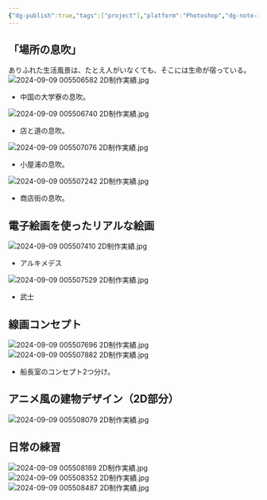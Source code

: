 ```yaml
---
{"dg-publish":true,"tags":["project"],"platform":"Photoshop","dg-note-icon":"2","description":"/","cover":"![](https://github.com/Kairitsuhou/ImageHost/blob/main/Publish%202D%20.png?raw=true)","permalink":"/900.Publish/2D制作実績/","dgPassFrontmatter":true,"noteIcon":"2"}
---
```


## 「場所の息吹」
ありふれた生活風景は、たとえ人がいなくても、そこには生命が宿っている。
![2024-09-09 005506582 2D制作実績.jpg](/img/user/700.Attachments/2024-09-09%20005506582%202D%E5%88%B6%E4%BD%9C%E5%AE%9F%E7%B8%BE.jpg)
- 中国の大学寮の息吹。

![2024-09-09 005506740 2D制作実績.jpg](/img/user/700.Attachments/2024-09-09%20005506740%202D%E5%88%B6%E4%BD%9C%E5%AE%9F%E7%B8%BE.jpg)
- 店と道の息吹。

![2024-09-09 005507076 2D制作実績.jpg](/img/user/700.Attachments/2024-09-09%20005507076%202D%E5%88%B6%E4%BD%9C%E5%AE%9F%E7%B8%BE.jpg)
- 小屋浦の息吹。

![2024-09-09 005507242 2D制作実績.jpg](/img/user/700.Attachments/2024-09-09%20005507242%202D%E5%88%B6%E4%BD%9C%E5%AE%9F%E7%B8%BE.jpg)
- 商店街の息吹。

## 電子絵画を使ったリアルな絵画
![2024-09-09 005507410 2D制作実績.jpg](/img/user/700.Attachments/2024-09-09%20005507410%202D%E5%88%B6%E4%BD%9C%E5%AE%9F%E7%B8%BE.jpg)
- アルキメデス

![2024-09-09 005507529 2D制作実績.jpg](/img/user/700.Attachments/2024-09-09%20005507529%202D%E5%88%B6%E4%BD%9C%E5%AE%9F%E7%B8%BE.jpg)
- 武士

## 線画コンセプト
![2024-09-09 005507696 2D制作実績.jpg](/img/user/700.Attachments/2024-09-09%20005507696%202D%E5%88%B6%E4%BD%9C%E5%AE%9F%E7%B8%BE.jpg)
![2024-09-09 005507882 2D制作実績.jpg](/img/user/700.Attachments/2024-09-09%20005507882%202D%E5%88%B6%E4%BD%9C%E5%AE%9F%E7%B8%BE.jpg)
- 船長室のコンセプト2つ分け。

## アニメ風の建物デザイン（2D部分）
![2024-09-09 005508079 2D制作実績.jpg](/img/user/700.Attachments/2024-09-09%20005508079%202D%E5%88%B6%E4%BD%9C%E5%AE%9F%E7%B8%BE.jpg)

## 日常の練習
![2024-09-09 005508189 2D制作実績.jpg](/img/user/700.Attachments/2024-09-09%20005508189%202D%E5%88%B6%E4%BD%9C%E5%AE%9F%E7%B8%BE.jpg)
![2024-09-09 005508352 2D制作実績.jpg](/img/user/700.Attachments/2024-09-09%20005508352%202D%E5%88%B6%E4%BD%9C%E5%AE%9F%E7%B8%BE.jpg)
![2024-09-09 005508487 2D制作実績.jpg](/img/user/700.Attachments/2024-09-09%20005508487%202D%E5%88%B6%E4%BD%9C%E5%AE%9F%E7%B8%BE.jpg)